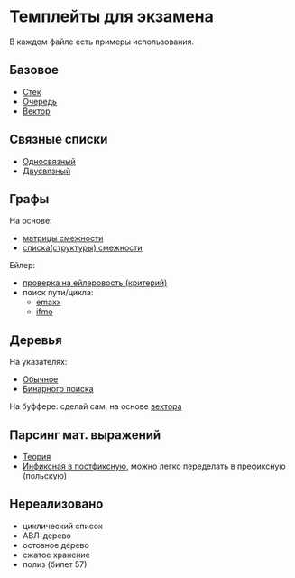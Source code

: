# Темплейты для экзамена
В каждом файле есть примеры использования.
## Базовое
- [Стек](usage/stack.cpp)
- [Очередь](usage/queue.cpp)
- [Вектор](usage/vector.cpp)
## Связные списки
- [Односвязный](usage/linked_list.cpp)
- [Двусвязный](usage/double_linked_list.cpp)
## Графы
На основе:
- [матрицы смежности](usage/adjacency_matrix_graph.cpp)
- [списка(структуры) смежности](usage/adjacency_list_graph.cpp)

Ейлер:
- [проверка на ейлеровость (критерий)](https://neerc.ifmo.ru/wiki/index.php?title=%D0%AD%D0%B9%D0%BB%D0%B5%D1%80%D0%BE%D0%B2%D0%BE%D1%81%D1%82%D1%8C_%D0%B3%D1%80%D0%B0%D1%84%D0%BE%D0%B2)
- поиск пути/цикла:
    - [emaxx](https://e-maxx.ru/algo/euler_path)
    - [ifmo](https://neerc.ifmo.ru/wiki/index.php?title=%D0%90%D0%BB%D0%B3%D0%BE%D1%80%D0%B8%D1%82%D0%BC_%D0%BF%D0%BE%D1%81%D1%82%D1%80%D0%BE%D0%B5%D0%BD%D0%B8%D1%8F_%D0%AD%D0%B9%D0%BB%D0%B5%D1%80%D0%BE%D0%B2%D0%B0_%D1%86%D0%B8%D0%BA%D0%BB%D0%B0)
## Деревья
На указателях:
- [Обычное](usage/unordered_tree.cpp)
- [Бинарного поиска](usage/binary_search_tree.cpp)

На буффере: сделай сам, на основе [вектора](usage/vector.cpp)
## Парсинг мат. выражений
- [Теория](https://www.tutorialspoint.com/data_structures_algorithms/expression_parsing.htm)
- [Инфиксная в постфиксную](https://www.tutorialspoint.com/data_structures_algorithms/expression_parsing_using_statck.htm), можно легко переделать в префиксную (польскую)

## Нереализовано
- циклический список
- АВЛ-дерево
- остовное дерево
- сжатое хранение
- полиз (билет 57)